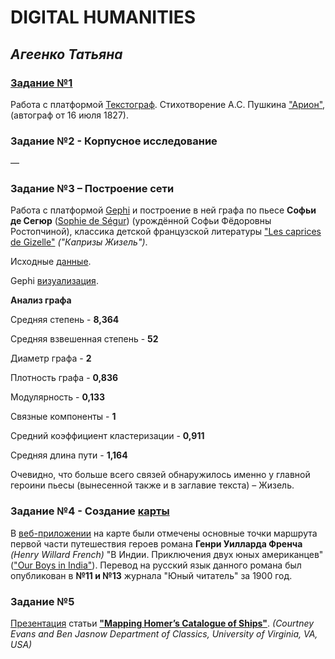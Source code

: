 # DIGITAL HUMANITIES
## *Агеенко Татьяна*
### [Задание №1](https://github.com/Tatiana-ageenko/ageenko/blob/master/Источник.xml)
Работа с платформой [Текстограф](http://textograf.ru/).
Стихотворение А.С. Пушкина ["Арион"](http://rvb.ru/pushkin/01text/01versus/0423_36/1827/0439.htm), (автограф от 16 июля 1827).
### Задание №2 - Корпусное исследование
––
### Задание №3 – Построение сети 
Работа с платформой [Gephi](https://gephi.org) и построение в ней графа по пьесе **Софьи де Сегюр** ([Sophie de Ségur](https://fr.wikipedia.org/wiki/Comtesse_de_Ségur)) (урождённой Софьи Фёдоровны Ростопчиной), классика детской французской литературы ["Les caprices de Gizelle"](https://fr.wikisource.org/wiki/Comédies_et_proverbes/Les_Caprices_de_Gizelle) *("Капризы Жизель")*.

Исходные [данные](https://github.com/Tatiana-ageenko/ageenko/blob/master/Les%20Caprices%20de%20Gisèle.csv).

Gephi [визуализация](https://github.com/Tatiana-ageenko/ageenko/blob/master/Les%20Caprices%20de%20Gisèle.png).

**Анализ графа**

Средняя степень - **8,364**

Средняя взвешенная степень - **52**

Диаметр графа - **2**

Плотность графа - **0,836**

Модулярность - **0,133**

Связные компоненты - **1**

Средний коэффициент кластеризации - **0,911**

Средняя длина пути - **1,164**

Очевидно, что больше всего связей обнаружилось именно у главной героини пьесы (вынесенной также и в заглавие текста) – Жизель.

### Задание №4 - Создание [карты](https://github.com/Tatiana-ageenko/ageenko/blob/master/map_geojson.geojson)
В [веб-приложении](http://geojson.io/) на карте были отмечены основные точки маршрута первой части путешествия героев романа **Генри Уилларда Френча** *(Henry Willard French)* "В Индии. Приключения двух юных американцев" (["Our Boys in India"](http://ufdc.ufl.edu/UF00081047)). Перевод на русский язык данного романа был опубликован в **№11 и №13** журнала "Юный читатель" за 1900 год.

### Задание №5
[Презентация](https://raw.githubusercontent.com/Tatiana-ageenko/ageenko/master/Агеенко%20.pptx) статьи **["Mapping Homer’s Catalogue of Ships"](https://cloud.mail.ru/public/HLmc/xdm7K3P2L/Mapping%20Homers%20Catalogue%20of%20Ships.pdf)**.
*(Courtney Evans and Ben Jasnow
Department of Classics, University of Virginia, VA, USA)*
